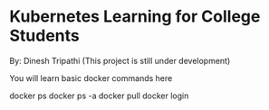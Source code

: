  # Kubernetes Learning for College Students

By: Dinesh Tripathi  (This project is still under development)

You will learn basic docker commands here

docker ps
docker ps -a
docker pull <imagename>
docker login